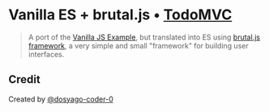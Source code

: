 # Vanilla ES + brutal.js • [TodoMVC](http://todomvc.com)

> A port of the [Vanilla JS Example](http://todomvc.com/examples/vanillajs/), but translated into ES using [brutal.js framework](https://github.com/dosyago-coder-0/brutal.js), a very simple and small "framework" for building user interfaces.

## Credit

Created by [@dosyago-coder-0](https://github.com/dosyago-coder-0)
